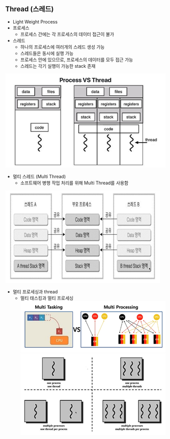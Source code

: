 ## Thread (스레드)
* Light Weight Process
* 프로세스
  * 프로세스 간에는 각 프로세스의 데이터 접근이 불가
* 스레드
  * 하나의 프로세스에 여러개의 스레드 생성 가능
  * 스레드들은 동시에 실행 가능
  * 프로세스 안에 있으므로, 프로세스의 데이터를 모두 접근 가능
  * 스레드는 각기 실행이 가능한 stack 존재
  
![therad](../img/thread_process.PNG)

* 멀티 스레드 (Multi Thread)
  * 소프트웨어 병행 작업 처리를 위해 Multi Thread를 사용함
  
![multithread](../img/multithread.PNG)

* 멀티 프로세싱과 thread
  * 멀티 태스킹과 멀티 프로세싱
![multi](../img/multi_tasking_multi_processing.PNG)
![multiprocessing](../img/multiProcessing.PNG)